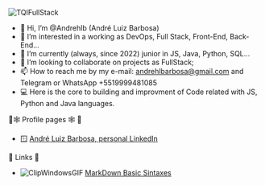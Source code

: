 ![TQIFullStack](https://user-images.githubusercontent.com/100593932/178002996-1a180194-0d63-4ddf-b46c-604ad89e9f72.jpg)

- 👋 Hi, I’m @Andrehlb (André Luiz Barbosa)
- 👀 I’m interested in a working as DevOps, Full Stack, Front-End, Back-End...
- 🌱 I’m currently (always, since 2022) junior in JS, Java, Python, SQL...
- 💞️ I’m looking to collaborate on projects as FullStack;
- 📫 How to reach me by my e-mail: andrehlbarbosa@gmail.com and Telegram or WhatsApp +5519999481085
- 💻 Here is the core to building and improvment of Code related with JS, Python and Java languages.

📄🕸 Profile pages 🕸 📄 

- 🪟 [André Luiz Barbosa, personal LinkedIn](https://www.linkedin.com/in/andrehlb)

🔗 Links 🔗
- ![ClipWindowsGIF](https://user-images.githubusercontent.com/100593932/177993443-1ec6f9c5-f88e-45f9-b8f0-51cc3b8cdbf7.gif)
 [MarkDown Basic Sintaxes](https://www.markdownguide.org/getting-started/)
<!---
Andrehlb/Andrehlb is a ✨ special ✨ repository because its `README.md` (this file) appears on your GitHub profile.
You can click the Preview link to take a look at your changes.
--->

